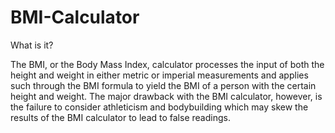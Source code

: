 # BMI-Calculator
What is it?

The BMI, or the Body Mass Index, calculator processes the input of both the height and weight in either metric or imperial measurements and applies such through the BMI formula to yield the BMI of a person with the certain height and weight. The major drawback with the BMI calculator, however, is the failure to consider athleticism and bodybuilding which may skew the results of the BMI calculator to lead to false readings.


